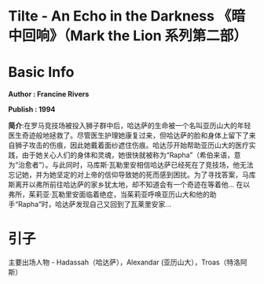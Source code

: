# Tilte - An Echo in the Darkness 《暗中回响》（Mark the Lion 系列第二部）

# Basic Info

**Author : Francine Rivers**

**Publish : 1994**

**简介**:在罗马竞技场被投入狮子群中后，哈达萨的生命被一个名叫亚历山大的年轻医生奇迹般地拯救了。尽管医生护理她康复过来，但哈达萨的脸和身体上留下了来自狮子攻击的伤痕，因此她戴着面纱遮住伤痕。哈达莎开始帮助亚历山大的医疗实践，由于她关心人们的身体和灵魂，她很快就被称为“Rapha”（希伯来语，意为“治愈者”）。与此同时，马库斯·瓦勒里安相信哈达萨已经死在了竞技场，他无法忘记她，并为她坚定的对上帝的信仰导致她的死而感到困扰。为了寻找答案，马库斯离开以弗所前往哈达萨的家乡犹太地，却不知道会有一个奇迹在等着他... 在以弗所，茱莉亚·瓦勒里安面临着绝症，当茱莉亚呼唤亚历山大和他的助手“Rapha”时，哈达萨发现自己又回到了瓦莱里安家...

# 引子

主要出场人物 - Hadassah（哈达萨），Alexandar (亚历山大），Troas（特洛阿斯）
